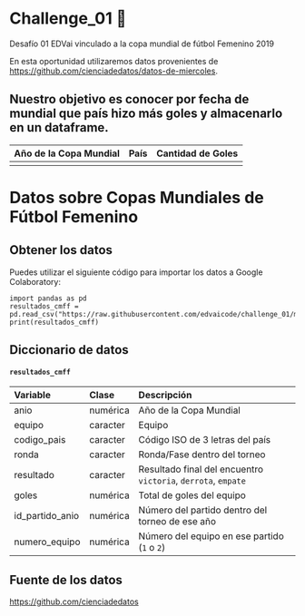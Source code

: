 # Challenge_01 🐍
Desafío 01 EDVai vinculado a la copa mundial de fútbol Femenino 2019 


En esta oportunidad utilizaremos datos provenientes de https://github.com/cienciadedatos/datos-de-miercoles.

## Nuestro objetivo es conocer por fecha de mundial que país hizo más goles y almacenarlo en un dataframe.

|Año de la Copa Mundial       |País               |Cantidad de Goles |
|:--------------|:-------------------|:-----------|
|  |  |  |


# Datos sobre Copas Mundiales de Fútbol Femenino

## Obtener los datos

Puedes utilizar el siguiente código para importar los datos a Google Colaboratory:

```
import pandas as pd 
resultados_cmff = pd.read_csv("https://raw.githubusercontent.com/edvaicode/challenge_01/main/resultados_cmff.csv")
print(resultados_cmff)
```

## Diccionario de datos 

#### `resultados_cmff`

|Variable       |Clase               |Descripción |
|:--------------|:-------------------|:-----------|
| anio | numérica | Año de la Copa Mundial |
| equipo | caracter | Equipo  |
| codigo_pais | caracter | Código ISO de 3 letras del país |
| ronda | caracter | Ronda/Fase dentro del torneo |
| resultado | caracter | Resultado final del encuentro `victoria`, `derrota`, `empate` |
| goles | numérica | Total de goles del equipo |
| id_partido_anio | numérica | Número del partido dentro del torneo de ese año |
| numero_equipo | numérica | Número del equipo en ese partido (`1` o `2`) |

## Fuente de los datos

https://github.com/cienciadedatos
